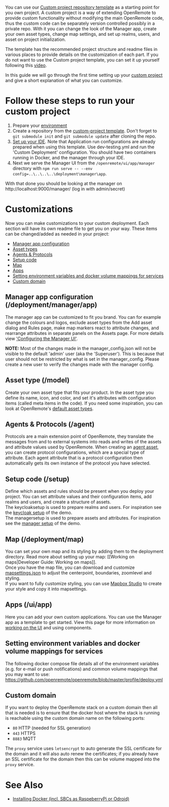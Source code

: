 You can use our [Custom project repository template](https://github.com/openremote/custom-project) as a starting point for you own project. A custom project is a way of extending OpenRemote to provide custom functionality without modifying the main OpenRemote code, thus the custom code can be separately version controlled possibly in a private repo. With it you can change the look of the Manager app, create your own asset types, change map settings, and set up realms, users, and asset on project initialization. 

The template has the recommended project structure and readme files in various places to provide details on the customization of each part. If you do not want to use the Custom project template, you can set it up yourself following this [video](https://www.youtube.com/watch?v=_u2IgdioQR8).

In this guide we will go through the first time setting up your [custom project](https://github.com/openremote/openremote/wiki/Developer-Guide%3A-Creating-a-custom-project) and give a short explanation of what you can customize. 

# Follow these steps to run your custom project
1. Prepare your [environment](https://github.com/openremote/openremote/wiki/Developer-Guide%3A-Preparing-the-environment)
2. Create a repository from the [custom-project template](https://github.com/openremote/custom-project). Don't forget to `git submodule init` and `git submodule update` after cloning the repo.
3. [Set up your IDE](https://github.com/openremote/openremote/wiki/Developer-Guide%3A-Setting-up-an-IDE). Note that Application run configurations are already prepared when using this template. Use dev-testing.yml and run the 'Custom Deployment' configuration. You should have two containers running in Docker, and the manager through your IDE.
4. Next we serve the Manager UI from the `/openremote/ui/app/manager` directory with `npm run serve -- --env config=..\..\..\..\deployment\manager\app`.

With that done you should be looking at the manager on http://localhost:9000/manager/ (log in with admin/secret)

# Customizations
Now you can make customizations to your custom deployment. Each section will have its own readme file to get you on your way. These items can be changed/added as needed in your project:
- [Manager app configuration](#manager-app-configuration-deploymentmanagerapp)
- [Asset types](#asset-type-model)
- [Agents & Protocols](#agents--protocols-agent)
- [Setup code](#setup-code-setup)
- [Map](#map-deploymentmap)
- [Apps](#apps-uiapp)
- [Setting environment variables and docker volume mappings for services](#Setting-environment-variables-and-docker-volume-mappings-for-services)
- [Custom domain](#custom-domain)

## Manager app configuration (/deployment/manager/app)
The manager app can be customized to fit you brand. You can for example change the colours and logos, exclude asset types from the Add asset dialog and Rules page, make map markers react to attribute changes, and rearrange attributes in separate panels on the Assets page.
For more details view ['Configuring the Manager UI'](https://github.com/openremote/openremote/wiki/User-Guide:-Configuring-the-Manager-UI).

**NOTE:** Most of the changes made in the manager_config.json will not be visible to the default 'admin' user (aka the 'Superuser'). This is because that user should not be restricted by what is set in the manager_config. Please create a new user to verify the changes made with the manager config.

## Asset type (/model)
Create your own asset type that fits your product. In the asset type you define its name, icon, and color, and set it's attributes with configuration items (called meta items in the code). If you need some inspiration, you can look at OpenRemote's [default asset types](https://github.com/openremote/openremote/tree/master/model/src/main/java/org/openremote/model/asset/impl).

## Agents & Protocols (/agent)
Protocols are a main extension point of OpenRemote, they translate the messages from and to external systems into reads and writes of the assets and attribute values used by OpenRemote. When creating an [agent asset](https://github.com/openremote/openremote/wiki/Developer-Guide%3A-Connecting-Protocol-adaptors-with-Agents), you can create protocol configurations, which are a special type of attribute. Each agent attribute that is a protocol configuration then automatically gets its own instance of the protocol you have selected.

## Setup code (/setup)
Define which assets and rules should be present when you deploy your project. You can set attribute values and their configuration items, add realms and users, and create a structure of assets.\
The keycloaksetup is used to prepare realms and users. For inspiration see the [keycloak setup](https://github.com/openremote/openremote/blob/master/setup/src/main/java/org/openremote/setup/demo/KeycloakDemoSetup.java) of the demo.\
The managersetup is used to prepare assets and attributes. For inspiration see the [manager setup](https://github.com/openremote/openremote/blob/master/setup/src/main/java/org/openremote/setup/demo/ManagerDemoSetup.java) of the demo.

## Map (/deployment/map)
You can set your own map and its styling by adding them to the deployment directory. Read more about setting up your map: [[Working on maps|Developer Guide: Working on maps]]. \
Once you have the map file, you can download and customize [mapsettings.json](https://github.com/openremote/openremote/blob/master/manager/src/map/mapsettings.json) to adjust the centerpoint, boundaries, zoomlevel and styling. \
If you want to fully customize styling, you can use [Mapbox Studio](https://www.mapbox.com/mapbox-studio) to create your style and copy it into mapsettings.

## Apps (/ui/app)
Here you can add your own custom applications. You can use the Manager app as a template to get started. View this page for more information on [working on the UI](https://github.com/openremote/openremote/wiki/Developer-Guide%3A-UI-apps-and-components) and using components.

## Setting environment variables and docker volume mappings for services
The following docker compose file details all of the environment variables (e.g. for e-mail or push notifications) and common volume mappings that you may want to use:
https://github.com/openremote/openremote/blob/master/profile/deploy.yml

## Custom domain
If you want to deploy the OpenRemote stack on a custom domain then all that is needed is to ensure that the docker host where the stack is running is reachable using the custom domain name on the following ports:

- `80` HTTP (needed for SSL generation)
- `443` HTTPS
- `8883` MQTT

The `proxy` service uses `letsencrypt` to auto generate the SSL certificate for the domain and it will also auto renew the certificates; if you already have an SSL certificate for the domain then this can be volume mapped into the `proxy` service.

# See Also

- [Installing Docker (incl. SBCs as RaspeberryPi or Odroid)](https://github.com/openremote/openremote/wiki/Developer-Guide%3A-Installing-and-using-Docker)